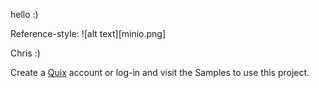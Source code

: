 hello :)

Reference-style: 
![alt text][minio.png]

Chris :)


Create a [Quix](https://portal.cloud.quix.io/signup?utm_campaign=github) account or log-in and visit the Samples to use this project.
